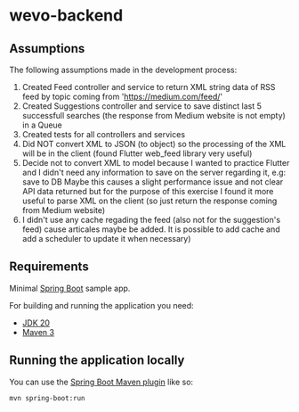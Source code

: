 # wevo-backend

## Assumptions

The following assumptions made in the development process:
1. Created Feed controller and service to return XML string data of RSS feed by topic coming from 'https://medium.com/feed/'
2. Created Suggestions controller and service to save distinct last 5 successfull searches (the response from Medium website is not empty) in a Queue
3. Created tests for all controllers and services
4. Did NOT convert XML to JSON (to object) so the processing of the XML will be in the client (found Flutter web_feed library very useful)
5. Decide not to convert XML to model because I wanted to practice Flutter and I didn't need any information to save on the server regarding it, e.g: save to DB
Maybe this causes a slight performance issue and not clear API data returned but for the purpose of this exercise I found it more useful to parse XML on the client (so just return the response coming from Medium website)
6. I didn't use any cache regading the feed (also not for the suggestion's feed) cause articales maybe be added. It is possible to add cache and add a scheduler to update it when necessary)

## Requirements

Minimal [Spring Boot](http://projects.spring.io/spring-boot/) sample app.

For building and running the application you need:

- [JDK 20](https://www.oracle.com/java/technologies/downloads/#java20)
- [Maven 3](https://maven.apache.org)

## Running the application locally

You can use the [Spring Boot Maven plugin](https://docs.spring.io/spring-boot/docs/current/reference/html/build-tool-plugins-maven-plugin.html) like so:

```shell
mvn spring-boot:run
```


